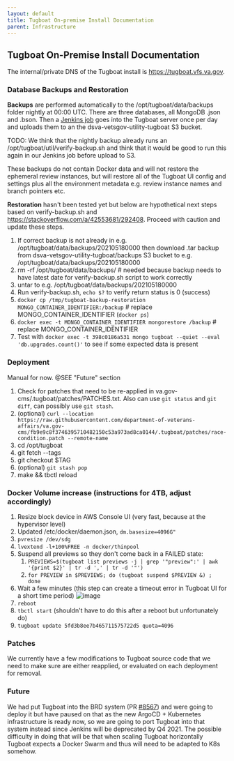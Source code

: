 ```yaml
---
layout: default
title: Tugboat On-premise Install Documentation
parent: Infrastructure
---
```


## Tugboat On-Premise Install Documentation

The internal/private DNS of the Tugboat install is https://tugboat.vfs.va.gov.

### Database Backups and Restoration
**Backups** are performed automatically to the /opt/tugboat/data/backups folder nightly at 00:00 UTC. There are three databases, all MongoDB .json and .bson. Then a [Jenkins job](http://jenkins.vfs.va.gov/job/utility/job/tugboat-backup/) goes into the Tugboat server once per day and uploads them to an the dsva-vetsgov-utility-tugboat S3 bucket.

TODO: We think that the nightly backup already runs an /opt/tugboat/util/verify-backup.sh and think that it would be good to run this again in our Jenkins job before upload to S3.

These backups do not contain Docker data and will not restore the ephemeral review instances, but will restore all of the Tugboat UI config and settings plus all the environment metadata e.g. review instance names and branch pointers etc.

**Restoration** hasn't been tested yet but below are hypothetical next steps based on verify-backup.sh and https://stackoverflow.com/a/42553681/292408. Proceed with caution and update these steps.
1. If correct backup is not already in e.g. /opt/tugboat/data/backups/202105180000 then download .tar backup from dsva-vetsgov-utility-tugboat/backups S3 bucket to e.g. /opt/tugboat/data/backups/202105180000
1. rm -rf /opt/tugboat/data/backups/ # needed because backup needs to have latest date for verify-backup.sh script to work correctly
1. untar to e.g. /opt/tugboat/data/backups/202105180000
1. Run verify-backup.sh, `echo $?` to verify return status is 0 (success)
1. `docker cp /tmp/tugboat-backup-restoration MONGO_CONTAINER_IDENTIFIER:/backup` # replace MONGO_CONTAINER_IDENTIFIER (`docker ps`)
1. `docker exec -t MONGO_CONTAINER_IDENTIFIER mongorestore /backup` # replace MONGO_CONTAINER_IDENTIFIER
1. Test with `docker exec -t 398c0186a531 mongo tugboat --quiet --eval 'db.upgrades.count()'` to see if some expected data is present

### Deployment
Manual for now. @SEE "Future" section
1. Check for patches that need to be re-applied in va.gov-cms/.tugboat/patches/PATCHES.txt. Also can use `git status` and `git diff`, can possibly use `git stash`.
1. (optional) `curl --location https://raw.githubusercontent.com/department-of-veterans-affairs/va.gov-cms/fb9e9c8f3746395710482150c53a973ad8ca0144/.tugboat/patches/race-condition.patch --remote-name`
1. cd /opt/tugboat
1. git fetch --tags
1. git checkout $TAG
1. (optional) `git stash pop`
1. make && tbctl reload

### Docker Volume increase (instructions for 4TB, adjust accordingly)
1. Resize block device in AWS Console UI (very fast, because at the hypervisor level)
1. Updated /etc/docker/daemon.json, `dm.basesize=4096G"`
1. `pvresize /dev/sdg`
1. `lvextend -l+100%FREE -n docker/thinpool`
1. Suspend all previews so they don't come back in a FAILED state:
    1. `PREVIEWS=$(tugboat list previews -j | grep '"preview":' | awk '{print $2}' | tr -d ',' | tr -d '"')`
    1. `for PREVIEW in $PREVIEWS; do (tugboat suspend $PREVIEW &) ; done`
1. Wait a few minutes (this step can create a timeout error in Tugboat UI for a short time period)
     ![image](https://user-images.githubusercontent.com/1504756/107723852-37fb2700-6c97-11eb-8f63-cee7fc1f1e43.png)
1. `reboot`
1. `tbctl start` (shouldn't have to do this after a reboot but unfortunately do)
1. `tugboat update 5fd3b8ee7b465711575722d5 quota=4096`

### Patches
We currently have a few modifications to Tugboat source code that we need to make sure are either reapplied, or evaluated on each deployment for removal.

### Future
We had put Tugboat into the BRD system (PR [#8567](https://github.com/department-of-veterans-affairs/devops/pull/8567)) and were going to deploy it but have paused on that as the new ArgoCD + Kubernetes infrastructure is ready now, so we are going to port Tugboat into that system instead since Jenkins will be deprecated by Q4 2021. The possible difficulty in doing that will be that when scaling Tugboat horizontally Tugboat expects a Docker Swarm and thus will need to be adapted to K8s somehow.
